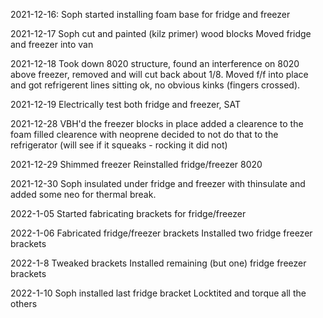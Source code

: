 2021-12-16:
Soph started installing foam base for fridge and freezer

2021-12-17
Soph cut and painted (kilz primer) wood blocks
Moved fridge and freezer into van

2021-12-18
Took down 8020 structure, found an interference on 8020 above freezer, removed and will cut back about 1/8.
Moved f/f into place and got refrigerent lines sitting ok, no obvious kinks (fingers crossed).

2021-12-19
Electrically test both fridge and freezer, SAT

2021-12-28
VBH'd the freezer blocks in place
added a clearence to the foam
filled clearence with neoprene
decided to not do that to the refrigerator (will see if it squeaks - rocking it did not)

2021-12-29
Shimmed freezer
Reinstalled fridge/freezer 8020

2021-12-30
Soph insulated under fridge and freezer with thinsulate and added some neo for thermal break.

2022-1-05
Started fabricating brackets for fridge/freezer

2022-1-06
Fabricated fridge/freezer brackets
Installed two fridge freezer brackets

2022-1-8
Tweaked brackets
Installed remaining (but one) fridge freezer brackets

2022-1-10
Soph installed last fridge bracket
Locktited and torque all the others
